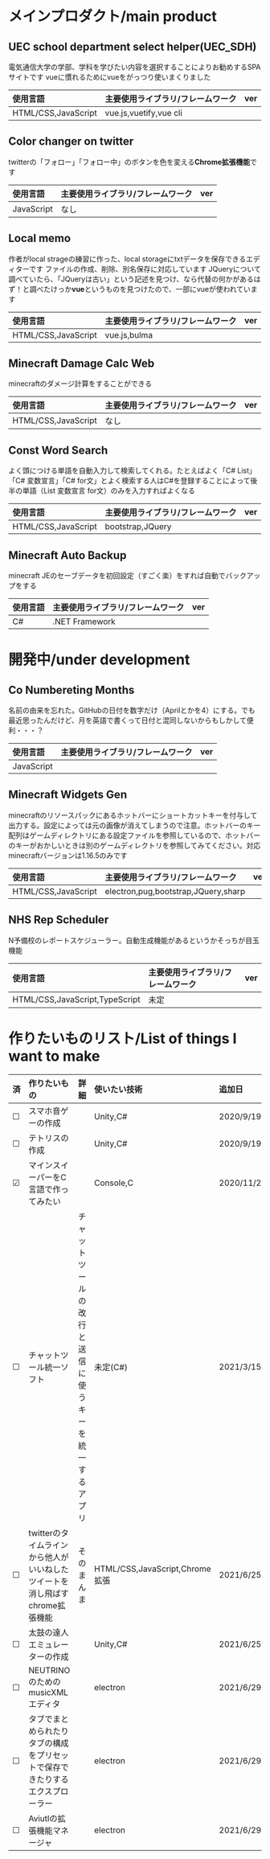 # メインプロダクト/main product

## UEC school department select helper(UEC_SDH)

電気通信大学の学部、学科を学びたい内容を選択することによりお勧めするSPAサイトです
vueに慣れるためにvueをがっつり使いまくりました

|使用言語|主要使用ライブラリ/フレームワーク|ver|
|:--|:--|:--|
|HTML/CSS,JavaScript|vue.js,vuetify,vue cli||

## Color changer on twitter

twitterの「フォロー」「フォロー中」のボタンを色を変える**Chrome拡張機能**です

|使用言語|主要使用ライブラリ/フレームワーク|ver|
|:--|:--|:--|
|JavaScript|なし||

## Local memo

作者がlocal strageの練習に作った、local storageにtxtデータを保存できるエディターです
ファイルの作成、削除、別名保存に対応しています
JQueryについて調べていたら、「JQueryは古い」という記述を見つけ、なら代替の何かがあるはず！と調べたけっか**vue**というものを見つけたので、一部にvueが使われています

|使用言語|主要使用ライブラリ/フレームワーク|ver|
|:--|:--|:--|
|HTML/CSS,JavaScript|vue.js,bulma||

## Minecraft Damage Calc Web

minecraftのダメージ計算をすることができる

|使用言語|主要使用ライブラリ/フレームワーク|ver|
|:--|:--|:--|
|HTML/CSS,JavaScript|なし||

## Const Word Search

よく頭につける単語を自動入力して検索してくれる。たとえばよく「C# List」「C# 変数宣言」「C# for文」とよく検索する人はC#を登録することによって後半の単語（List 変数宣言 for文）のみを入力すればよくなる

|使用言語|主要使用ライブラリ/フレームワーク|ver|
|:--|:--|:--|
|HTML/CSS,JavaScript|bootstrap,JQuery||


## Minecraft Auto Backup

minecraft JEのセーブデータを初回設定（すごく楽）をすれば自動でバックアップをする

|使用言語|主要使用ライブラリ/フレームワーク|ver|
|:--|:--|:--|
|C#|.NET Framework||

# 開発中/under development

## Co Numbereting Months

名前の由来を忘れた。GitHubの日付を数字だけ（Aprilとかを4）にする。でも最近思ったんだけど、月を英語で書くって日付と混同しないからもしかして便利・・・？

|使用言語|主要使用ライブラリ/フレームワーク|ver|
|:--|:--|:--|
|JavaScript|||

## Minecraft Widgets Gen

minecraftのリソースパックにあるホットバーにショートカットキーを付与して出力する。設定によっては元の画像が消えてしまうので注意。ホットバーのキー配列はゲームディレクトリにある設定ファイルを参照しているので、ホットバーのキーがおかしいときは別のゲームディレクトリを参照してみてください。対応minecraftバージョンは1.16.5のみです


|使用言語|主要使用ライブラリ/フレームワーク|ver|
|:--|:--|:--|
|HTML/CSS,JavaScript|electron,pug,bootstrap,JQuery,sharp||

## NHS Rep Scheduler

N予備校のレポートスケジューラー。自動生成機能があるというかそっちが目玉機能

|使用言語|主要使用ライブラリ/フレームワーク|ver|
|:--|:--|:--|
|HTML/CSS,JavaScript,TypeScript|未定|

# 作りたいものリスト/List of things I want to make

|済|作りたいもの|詳細|使いたい技術|追加日|
|:--|:--|:--|:--|:--|
|&#9744;|スマホ音ゲーの作成||Unity,C#|2020/9/19|
|&#9744;|テトリスの作成||Unity,C#|2020/9/19|
|&#x2611;|マインスイーパーをC言語で作ってみたい||Console,C|2020/11/22|
|&#9744;|チャットツール統一ソフト|チャットツールの改行と送信に使うキーを統一するアプリ|未定(C#)|2021/3/15|
|&#9744;|twitterのタイムラインから他人がいいねしたツイートを消し飛ばすchrome拡張機能|そのまんま|HTML/CSS,JavaScript,Chrome拡張|2021/6/25|
|&#9744;|太鼓の達人エミュレーターの作成||Unity,C#|2021/6/25|
|&#9744;|NEUTRINOのためのmusicXMLエディタ||electron|2021/6/29|
|&#9744;|タブでまとめられたりタブの構成をプリセットで保存できたりするエクスプローラー||electron|2021/6/29|
|&#9744;|Aviutlの拡張機能マネージャ||electron|2021/6/29|



